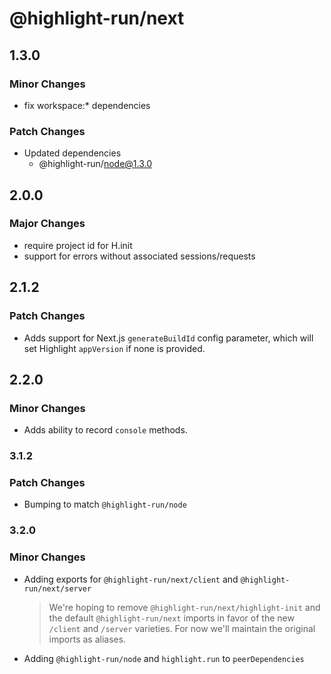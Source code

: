 # @highlight-run/next

## 1.3.0

### Minor Changes

-   fix workspace:\* dependencies

### Patch Changes

-   Updated dependencies
    -   @highlight-run/node@1.3.0

## 2.0.0

### Major Changes

-   require project id for H.init
-   support for errors without associated sessions/requests

## 2.1.2

### Patch Changes

-   Adds support for Next.js `generateBuildId` config parameter, which will set Highlight `appVersion` if none is provided.

## 2.2.0

### Minor Changes

-   Adds ability to record `console` methods.

### 3.1.2

### Patch Changes

- Bumping to match `@highlight-run/node`

### 3.2.0

### Minor Changes

- Adding exports for `@highlight-run/next/client` and `@highlight-run/next/server`
    > We're hoping to remove `@highlight-run/next/highlight-init` and the default `@highlight-run/next` imports in favor of the new `/client` and `/server` varieties. For now we'll maintain the original imports as aliases.
- Adding `@highlight-run/node` and `highlight.run` to `peerDependencies`
